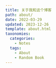 ```yaml
---
title: 关于我和这个博客
path: about/
date: 2022-03-29
updated: 2023-12-26
template: about.html
taxonomies:
  categories:
    - Notes
  tags:
    - About
    - Random Book
---
```

